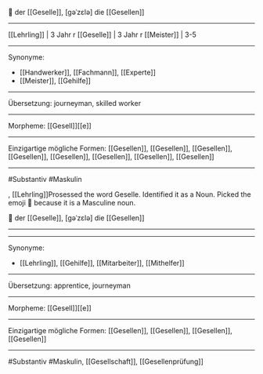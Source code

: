 🔵 der [[Geselle]], [gəˈzɛlə]
die [[Gesellen]]


---
[[Lehrling]] | 3 Jahr
r [[Geselle]] | 3 Jahr
r [[Meister]] | 3-5

---
Synonyme: 
- [[Handwerker]], [[Fachmann]], [[Experte]]
- [[Meister]], [[Gehilfe]]

---
Übersetzung: journeyman, skilled worker

---
Morpheme:
[[Gesell]][[e]]

---
Einzigartige mögliche Formen: [[Gesellen]], [[Gesellen]], [[Gesellen]], [[Gesellen]], [[Gesellen]], [[Gesellen]], [[Gesellen]], [[Gesellen]]

---
#Substantiv #Maskulin

, [[Lehrling]]Prosessed the word Geselle. Identified it as a Noun. Picked the emoji 🔵 because it is a Masculine noun.

🔵 der [[Geselle]], [ɡəˈzɛlə]
die [[Gesellen]]

---


---
Synonyme:
- [[Lehrling]], [[Gehilfe]], [[Mitarbeiter]], [[Mithelfer]]

---
Übersetzung: apprentice, journeyman

---
Morpheme:
[[Gesell]][[e]]

---
Einzigartige mögliche Formen: [[Gesellen]], [[Gesellen]], [[Gesellen]], [[Gesellen]]

---
#Substantiv #Maskulin, [[Gesellschaft]], [[Gesellenprüfung]]